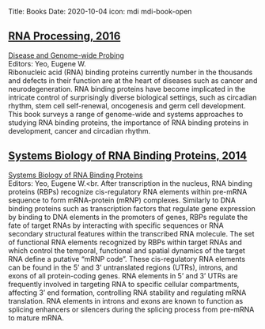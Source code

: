 Title: Books
Date: 2020-10-04
icon: mdi mdi-book-open

## [RNA Processing, 2016](https://www.springer.com/gp/book/9783319290713)
[Disease and Genome-wide Probing](https://www.springer.com/gp/book/9783319290713)<br>
Editors: Yeo, Eugene W.<br>
Ribonucleic acid (RNA) binding proteins currently number in the thousands and defects in their function are at the heart of diseases such as cancer and neurodegeneration.  RNA binding proteins have become implicated in the intricate control of surprisingly diverse biological settings, such as circadian rhythm, stem cell self-renewal, oncogenesis and germ cell development. This book surveys a range of genome-wide and systems approaches to studying RNA binding proteins, the importance of RNA binding proteins in development, cancer and circadian rhythm.

## [Systems Biology of RNA Binding Proteins, 2014](https://www.springer.com/gp/book/9781493912209)
[Systems Biology of RNA Binding Proteins](https://www.springer.com/gp/book/9781493912209)<br>
Editors: Yeo, Eugene W.<br.
After transcription in the nucleus, RNA binding proteins (RBPs) recognize cis-regulatory RNA elements within pre-mRNA sequence to form mRNA-protein (mRNP) complexes. Similarly to DNA binding proteins such as transcription factors that regulate gene expression by binding to DNA elements in the promoters of genes, RBPs regulate the fate of target RNAs by interacting with specific sequences or RNA secondary structural features within the transcribed RNA molecule. The set of functional RNA elements recognized by RBPs within target RNAs and which control the temporal, functional and spatial dynamics of the target RNA define a putative “mRNP code”. These cis-regulatory RNA elements can be found in the 5’ and 3’ untranslated regions (UTRs), introns, and exons of all protein-coding genes. RNA elements in 5’ and 3’ UTRs are frequently involved in targeting RNA to specific cellular compartments, affecting 3’ end formation, controlling RNA stability and regulating mRNA translation. RNA elements in introns and exons are known to function as splicing enhancers or silencers during the splicing process from pre-mRNA to mature mRNA.
